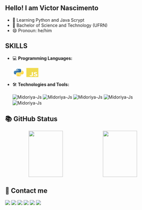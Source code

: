 ## Hello! I am Victor Nascimento

- 🔭 Learning Python and Java Scrypt
- 🌱 Bachelor of Science and Technology (UFRN)
- 😄 Pronoun: he/him
## **SKILLS**
- 💻 **Programming Languages:**
     <div style="display: inline_block"><br>
        <img align="center" alt="Midoriya-Python" height="30" width="40" src="https://raw.githubusercontent.com/devicons/devicon/master/icons/python/python-original.svg">
        <img align="center" alt="Midoriya-Js" height="30" width="40" src="https://raw.githubusercontent.com/devicons/devicon/master/icons/javascript/javascript-plain.svg">
       
          
</div>

- 🛠️ **Technologies and Tools:**
    <div style="display: inline_block"><br>
        <img align="center" alt="Midoriya-Js" height="30" width="40" <img src="https://cdn.jsdelivr.net/gh/devicons/devicon@latest/icons/github/github-original-wordmark.svg" />
        <img align="center" alt="Midoriya-Js" height="30" width="40" <img src="https://cdn.jsdelivr.net/gh/devicons/devicon@latest/icons/neovim/neovim-original.svg" />
        <img align="center" alt="Midoriya-Js" height="30" width="40" <img src="https://cdn.jsdelivr.net/gh/devicons/devicon@latest/icons/vscode/vscode-original.svg" />
        <img align="center" alt="Midoriya-Js" height="30" width="40" <img src="https://cdn.jsdelivr.net/gh/devicons/devicon@latest/icons/html5/html5-original.svg" />
        <img align="center" alt="Midoriya-Js" height="30" width="40" <img src="https://cdn.jsdelivr.net/gh/devicons/devicon@latest/icons/css3/css3-original.svg" />
          
     

</div>

## **📚 GitHub Status**

<div align="center">
  <img width="47%"  height="150px" src="https://github-readme-stats-sigma-five.vercel.app/api?username=MidoriyaDEV&show_icons=true&include_all_commits=true&count_private=true&title_color=F7EF8A&icon_color=F7EF8A&text_color=E0AA3E&bg_color=ffffff00"/>
  <img width="47%"  height="150px" src="https://github-readme-stats-sigma-five.vercel.app/api/top-langs/?username=MidoriyaDEV&layout=compact&show_icons=true&include_all_commits=true&count_private=true&title_color=F7EF8A&icon_color=F7EF8A&text_color=E0AA3E&bg_color=ffffff00"/>
</div>

## :briefcase: Contact me

</div>
  <a href="https://www.youtube.com/@iitzmidoriya3431" target="_blank"><img src="https://img.shields.io/badge/YouTube-FF0000?style=for-the-badge&logo=youtube&logoColor=white" target="_blank"></a>
  <a href="https://www.instagram.com/iitzmidoriya/" target="_blank"><img src="https://img.shields.io/badge/-Instagram-%23E4405F?style=for-the-badge&logo=instagram&logoColor=white" target="_blank"></a>
  <a href="https://www.twitch.tv/iitzmidoriya" target="_blank"><img src="https://img.shields.io/badge/Twitch-9146FF?style=for-the-badge&logo=twitch&logoColor=white" target="_blank"></a>
  <a href="https://discord.gg/usvugHqke2" target="_blank"><img src="https://img.shields.io/badge/Discord-7289DA?style=for-the-badge&logo=discord&logoColor=white" target="_blank"></a> 
  <a href ="victornascimentobr48@gmail.com"><img src="https://img.shields.io/badge/-Gmail-%23333?style=for-the-badge&logo=gmail&logoColor=white" target="_blank"></a>
  <a href="https://www.linkedin.com/in/victor-nascimento-de-melo-369751315/" target="_blank"><img src="https://img.shields.io/badge/-LinkedIn-%230077B5?style=for-the-badge&logo=linkedin&logoColor=white" target="_blank"></a>
</div>
